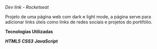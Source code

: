 *Dev link - Rocketseat*

Projeto de uma página web com dark e light mode, a página serve para adicionar links úteis como links de redes sociais e projetos do portifólio. 

**Tecnologias Utilizadas**

***HTML5***
***CSS3***
***JavaScript***